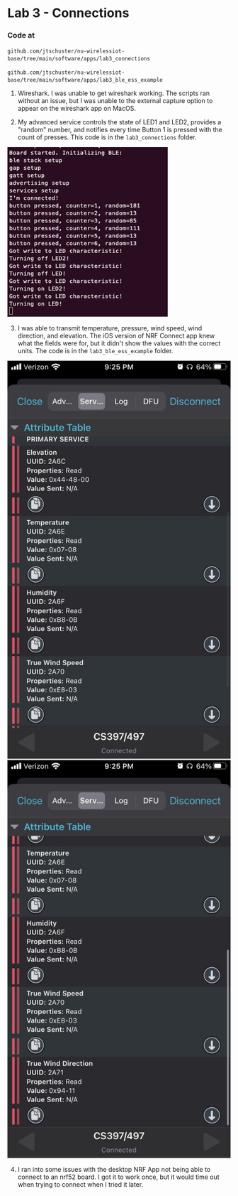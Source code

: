 # Lab 3 - Connections

### Code at 

`github.com/jtschuster/nu-wirelessiot-base/tree/main/software/apps/lab3_connections`

`github.com/jtschuster/nu-wirelessiot-base/tree/main/software/apps/lab3_ble_ess_example`


1. Wireshark. 
I was unable to get wireshark working. The scripts ran without an issue, but I was unable to the external capture option to appear on the wireshark app on MacOS. 

2. My advanced service controls the state of LED1 and LED2, provides a "random" number, and notifies every time Button 1 is pressed with the count of presses. This code is in the `lab3_connections` folder.

![rtt from my service controls](MyService.png)

3. I was able to transmit temperature, pressure, wind speed, wind direction, and elevation. The iOS version of NRF Connect app knew what the fields were for, but it didn't show the values with the correct units. The code is in the `lab3_ble_ess_example` folder.

![NRF App 1](essService1.jpeg)
![NRF App 2](essService2.jpeg)

4. I ran into some issues with the desktop NRF App not being able to connect to an nrf52 board. I got it to work once, but it would time out when trying to connect when I tried it later.